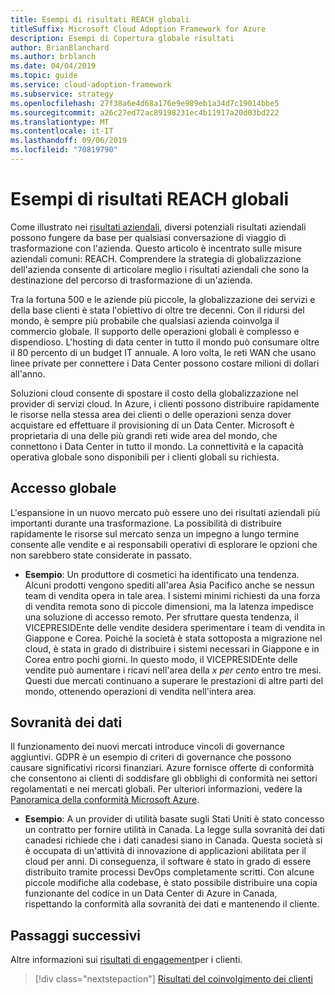 ```yaml
---
title: Esempi di risultati REACH globali
titleSuffix: Microsoft Cloud Adoption Framework for Azure
description: Esempi di Copertura globale risultati
author: BrianBlanchard
ms.author: brblanch
ms.date: 04/04/2019
ms.topic: guide
ms.service: cloud-adoption-framework
ms.subservice: strategy
ms.openlocfilehash: 27f38a6e4d68a176e9e989eb1a34d7c19014bbe5
ms.sourcegitcommit: a26c27ed72ac89198231ec4b11917a20d03bd222
ms.translationtype: MT
ms.contentlocale: it-IT
ms.lasthandoff: 09/06/2019
ms.locfileid: "70819790"
---
```

# <a name="examples-of-global-reach-outcomes"></a>Esempi di risultati REACH globali

Come illustrato nei [risultati aziendali](index.md), diversi potenziali risultati aziendali possono fungere da base per qualsiasi conversazione di viaggio di trasformazione con l'azienda. Questo articolo è incentrato sulle misure aziendali comuni: REACH. Comprendere la strategia di globalizzazione dell'azienda consente di articolare meglio i risultati aziendali che sono la destinazione del percorso di trasformazione di un'azienda.

Tra la fortuna 500 e le aziende più piccole, la globalizzazione dei servizi e della base clienti è stata l'obiettivo di oltre tre decenni. Con il ridursi del mondo, è sempre più probabile che qualsiasi azienda coinvolga il commercio globale. Il supporto delle operazioni globali è complesso e dispendioso. L'hosting di data center in tutto il mondo può consumare oltre il 80 percento di un budget IT annuale. A loro volta, le reti WAN che usano linee private per connettere i Data Center possono costare milioni di dollari all'anno.

Soluzioni cloud consente di spostare il costo della globalizzazione nel provider di servizi cloud. In Azure, i clienti possono distribuire rapidamente le risorse nella stessa area dei clienti o delle operazioni senza dover acquistare ed effettuare il provisioning di un Data Center. Microsoft è proprietaria di una delle più grandi reti wide area del mondo, che connettono i Data Center in tutto il mondo. La connettività e la capacità operativa globale sono disponibili per i clienti globali su richiesta.

## <a name="global-access"></a>Accesso globale

L'espansione in un nuovo mercato può essere uno dei risultati aziendali più importanti durante una trasformazione. La possibilità di distribuire rapidamente le risorse sul mercato senza un impegno a lungo termine consente alle vendite e ai responsabili operativi di esplorare le opzioni che non sarebbero state considerate in passato.

- **Esempio**: Un produttore di cosmetici ha identificato una tendenza. Alcuni prodotti vengono spediti all'area Asia Pacifico anche se nessun team di vendita opera in tale area. I sistemi minimi richiesti da una forza di vendita remota sono di piccole dimensioni, ma la latenza impedisce una soluzione di accesso remoto. Per sfruttare questa tendenza, il VICEPRESIDEnte delle vendite desidera sperimentare i team di vendita in Giappone e Corea. Poiché la società è stata sottoposta a migrazione nel cloud, è stata in grado di distribuire i sistemi necessari in Giappone e in Corea entro pochi giorni. In questo modo, il VICEPRESIDEnte delle vendite può aumentare i ricavi nell'area della _x per cento_ entro tre mesi. Questi due mercati continuano a superare le prestazioni di altre parti del mondo, ottenendo operazioni di vendita nell'intera area.

## <a name="data-sovereignty"></a>Sovranità dei dati

Il funzionamento dei nuovi mercati introduce vincoli di governance aggiuntivi. GDPR è un esempio di criteri di governance che possono causare significativi ricorsi finanziari. Azure fornisce offerte di conformità che consentono ai clienti di soddisfare gli obblighi di conformità nei settori regolamentati e nei mercati globali. Per ulteriori informazioni, vedere la [Panoramica della conformità Microsoft Azure](https://aka.ms/AzureCompliance).

- **Esempio**: A un provider di utilità basate sugli Stati Uniti è stato concesso un contratto per fornire utilità in Canada. La legge sulla sovranità dei dati canadesi richiede che i dati canadesi siano in Canada. Questa società si è occupata di un'attività di innovazione di applicazioni abilitata per il cloud per anni. Di conseguenza, il software è stato in grado di essere distribuito tramite processi DevOps completamente scritti. Con alcune piccole modifiche alla codebase, è stato possibile distribuire una copia funzionante del codice in un Data Center di Azure in Canada, rispettando la conformità alla sovranità dei dati e mantenendo il cliente.

## <a name="next-steps"></a>Passaggi successivi

Altre informazioni sui [risultati di engagement](./engagement-outcomes.md)per i clienti.

> [!div class="nextstepaction"]
> [Risultati del coinvolgimento dei clienti](./engagement-outcomes.md)
